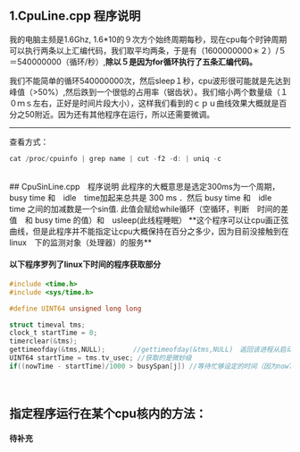 ## 1.CpuLine.cpp 程序说明  

我的电脑主频是1.6Ghz, 1.6*10的９次方个始终周期每秒，现在cpu每个时钟周期可以执行两条以上汇编代码，我们取平均两条，于是有（1600000000＊２）/５＝540000000（循环/秒）,**除以５是因为for循环执行了五条汇编代码。**  

我们不能简单的循环540000000次，然后sleep１秒，cpu波形很可能就是先达到峰值（>50%）,然后跌到一个很低的占用率（锯齿状）。我们缩小两个数量级（１０ｍｓ左右，正好是时间片段大小），这样我们看到的ｃｐｕ曲线效果大概就是百分之50附近。因为还有其他程序在运行，所以还需要微调。 

----------------------------------------------------------------------------------------------------------------------
查看方式：
 ```C
 cat /proc/cpuinfo | grep name | cut -f2 -d: | uniq -c
 ```
<br>
## CpuSinLine.cpp　程序说明
 此程序的大概意思是选定300ms为一个周期， busy time 和　idle　time加起来总共是 300 ms ．然后 busy time 和　idle　time 之间的加减数是一个sin值. 此值会赋给while循环（空循环，判断　时间的差值　和 busy time 的值）和　usleep(此线程睡眠）  
 **这个程序可以让cpu画正弦曲线，但是此程序并不能指定让cpu大概保持在百分之多少，因为目前没接触到在　linux　下的监测对象（处理器）的服务**
 
#### 以下程序罗列了linux下时间的程序获取部分
```C
#include <time.h>  
#include <sys/time.h>  

#define UINT64 unsigned long long  

struct timeval tms;  
clock_t startTime = 0;  
timerclear(&tms);  
gettimeofday(&tms,NULL);  　　　//gettimeofday(&tms,NULL)　返回该进程从启动到现在经历的毫秒数 
UINT64 startTime = tms.tv_usec; //获取的是微妙级
if((nowTime - startTime)/1000 > busySpan[j]) //等待忙够设定的时间（因为nowTime，startTime是微妙，所以要除以1000, 至少要循环 busySpan[j]ms 时间）
```
<br>
 
 ## 指定程序运行在某个cpu核内的方法：
#### 待补充

